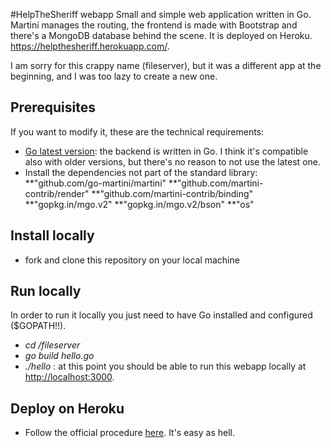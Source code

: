 #HelpTheSheriff webapp
Small and simple web application written in Go. Martini manages the routing, the frontend is made with Bootstrap and there's a MongoDB database behind the scene. It is deployed on Heroku.
https://helpthesheriff.herokuapp.com/.

I am sorry for this crappy name (fileserver), but it was a different app at the beginning, and I was too lazy to create a new one.

## Prerequisites
If you want to modify it, these are the technical requirements:
* [Go latest version](https://golang.org/doc/install): the backend is written in Go. I think it's compatible also with older versions, but there's no reason to not use the latest one.
* Install the dependencies not part of the standard library:
**"github.com/go-martini/martini"
**"github.com/martini-contrib/render"
**"github.com/martini-contrib/binding"
**"gopkg.in/mgo.v2"
**"gopkg.in/mgo.v2/bson"
**"os"

## Install locally
* fork and clone this repository on your local machine

## Run locally
In order to run it locally you just need to have Go installed and configured ($GOPATH!!).
* *cd /fileserver*
* *go build hello.go*
* *./hello* : at this point you should be able to run this webapp locally at [http://localhost:3000](http://localhost:3000).

## Deploy on Heroku
* Follow the official procedure [here](https://toolbelt.heroku.com/). It's easy as hell.